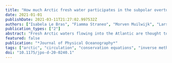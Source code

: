 ```yaml
---
title: "How much Arctic fresh water participates in the subpolar overturning circulation?"
date: 2021-01-01
publishDate: 2021-03-11T21:27:02.997532Z
authors: ["Isabela Le Bras", "Fiamma Straneo", "Morven Muilwijk", "Lars H. Smedsrud", "Feili Li", "M. Susan Lozier", "N. Penny Holliday"]
publication_types: ["2"]
abstract: "Fresh Arctic waters flowing into the Atlantic are thought to have two primary fates. They may be mixed into the deep ocean as part of the overturning circulation, or flow alongside regions of deep water formation without impacting overturning. Climate models suggest that as increasing amounts of fresh water enter the Atlantic, the overturning circulation will be disrupted, yet we lack an understanding of how much fresh water is mixed into the overturning circulation's deep limb in the present day. To constrain these fresh water pathways, we build steady-state volume, salt, and heat budgets east of Greenland that are initialized with observations and closed using inverse methods. Fresh water sources are split into oceanic Polar Waters from the Arctic and surface fresh water fluxes, which include net precipitation, runoff, and ice melt, to examine how they imprint the circulation differently. We find that 65 mSv of the total 110 mSv of surface fresh water fluxes that enter our domain participate in the overturning circulation, as do 0.6 Sv of the total 1.2 Sv of Polar Waters that flow through Fram Strait. Based on these results, we hypothesize that the overturning circulation is more sensitive to future changes in Arctic fresh water outflow and precipitation, while Greenland runoff and iceberg melt are more likely to stay along the coast of Greenland."
featured: false
publication: "*Journal of Physical Oceanography*"
tags: ["arctic", "circulation", "conservation equations", "inverse methods", "meridional overturning circulation", "north atlantic ocean", "ocean"]
doi: "10.1175/jpo-d-20-0240.1"
---
```


